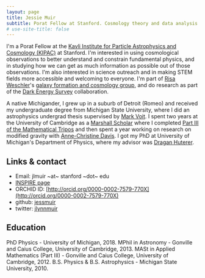```yaml
---
layout: page
title: Jessie Muir 
subtitle: Porat Fellow at Stanford. Cosmology theory and data analysis to learn about fundamental physics. 
# use-site-title: false
---
```


I'm a Porat Fellow at the [Kavli Institute for Particle Astrophysics and Cosmology (KIPAC)](https://kipac.stanford.edu/) at Stanford. I'm interested in using cosmological observations to better understand and constrain fundamental physics, and in studying how we can get as much information as possible out of those observations. I'm also interested in science outreach and in making STEM fields more accessible and welcoming to everyone.  I'm part of [Risa Weschler](https://www.risawechsler.com/)'s [galaxy formation and cosmology group](https://www.risawechsler.com/gfc-group.html), and do research as part of the [Dark Energy Survey](https://www.darkenergysurvey.org/) collaboration. 

A native Michigander, I grew up in a suburb of Detroit (Romeo) and received my undergraduate degree from Michigan State University, where I did an astrophysics undergrad thesis supervised by [Mark Voit](https://web.pa.msu.edu/people/voit/Mark.html). I spent two years at the University of Cambridge as a [Marshall Scholar](http://www.marshallscholarship.org/) where I completed [Part III of the Mathematical Tripos](https://www.maths.cam.ac.uk/postgrad/part-iii/prospective.html) and then spent a year working on research on modified gravity with [Anne-Christine Davis](cam.ac.uk/people/a.c.davis/).  I got my PhD at University of Michigan's Department of Physics, where my advisor was [Dragan Huterer](http://www-personal.umich.edu/~huterer/cosmo_website/people.html).

## Links & contact

* Email: jlmuir ~at~ stanford ~dot~ edu
* [INSPIRE page](https://inspirehep.net/author/profile/Jessica.Muir.1)
* ORCHID ID: [http://orcid.org/0000-0002-7579-770X](http://orcid.org/0000-0002-7579-770X)
* github: [jessmuir](https://github.com/jessmuir)
* twitter: [jlynnmuir](https://twitter.com/jlynnmuir)



## Education

PhD Physics - University of Michigan, 2018.
MPhil in Astronomy - Gonville and Caius College, University of Cambridge, 2013.
MASt in Applied Mathematics (Part III) - Gonville and Caius College, University of Cambridge, 2012. 
B.S. Physics & B.S. Astrophysics - Michigan State University, 2010.
